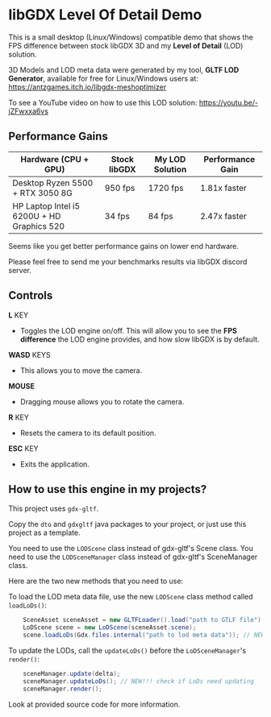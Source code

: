# libGDX Level Of Detail Demo

This is a small desktop (Linux/Windows) compatible demo that shows the FPS
difference between stock libGDX 3D and my **Level of Detail** (LOD) solution.

3D Models and LOD meta data were generated by my tool, **GLTF LOD Generator**, available 
for free for Linux/Windows users at: https://antzgames.itch.io/libgdx-meshoptimizer

To see a YouTube video on how to use this LOD solution: https://youtu.be/-jZFwxxa6vs

## Performance Gains

| Hardware (CPU + GPU)                       | Stock libGDX | My LOD Solution  | Performance Gain |
|--------------------------------------------|---------------|------------------|------------------|
| Desktop Ryzen 5500 + RTX 3050 8G           | 950 fps       | 1720 fps         | 1.81x faster     |
| HP Laptop Intel i5 6200U + HD Graphics 520 | 34 fps        | 84 fps           | 2.47x faster     |

Seems like you get better performance gains on lower end hardware.

Please feel free to send me your benchmarks results via libGDX discord server. 

## Controls

**L** KEY
- Toggles the LOD engine on/off.  This will allow you to see the **FPS difference** the LOD
engine provides, and how slow libGDX is by default.

**WASD** KEYS
- This allows you to move the camera.

**MOUSE**
- Dragging mouse allows you to rotate the camera.

**R** KEY
- Resets the camera to its default position.

**ESC** KEY
- Exits the application.

## How to use this engine in my projects?

This project uses `gdx-gltf`.

Copy the `dto` and `gdxgltf` java packages to your project, or just use this project as a template.

You need to use the `LODScene` class instead of gdx-gltf's Scene class.
You need to use the `LODSceneManager` class instead of gdx-gltf's SceneManager class.

Here are the two new methods that you need to use:

To load the LOD meta data file, use the new `LODScene` class method called `loadLoDs()`:
```java
    SceneAsset sceneAsset = new GLTFLoader().load("path to GTLF file");
    LoDScene scene = new LoDScene(sceneAsset.scene);
    scene.loadLoDs(Gdx.files.internal("path to lod meta data")); // NEW!!!
```

To update the LODs, call the `updateLoDs()` before the `LoDSceneManager`'s `render()`: 
```java
    sceneManager.update(delta);
    sceneManager.updateLoDs(); // NEW!!! check if LoDs need updating
    sceneManager.render();
```

Look at provided source code for more information.

